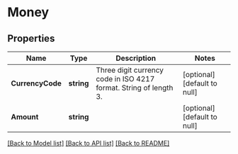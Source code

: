 # Money

## Properties
Name | Type | Description | Notes
------------ | ------------- | ------------- | -------------
**CurrencyCode** | **string** | Three digit currency code in ISO 4217 format. String of length 3. | [optional] [default to null]
**Amount** | **string** |  | [optional] [default to null]

[[Back to Model list]](../README.md#documentation-for-models) [[Back to API list]](../README.md#documentation-for-api-endpoints) [[Back to README]](../README.md)

